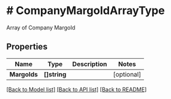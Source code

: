 # # CompanyMargoIdArrayType
Array of Company MargoId

## Properties 


Name | Type | Description | Notes
------------ | ------------- | ------------- | -------------
**MargoIds**| **[]string** |   | [optional]


[[Back to Model list]](../../README.md#models) [[Back to API list]](../../README.md#endpoints) [[Back to README]](../../README.md)

